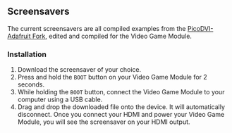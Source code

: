 ## Screensavers
The current screensavers are all compiled examples from the [PicoDVI-Adafruit Fork](https://reference.arduino.cc/reference/en/libraries/picodvi-adafruit-fork/), edited and compiled for the Video Game Module.

### Installation
1. Download the screensaver of your choice.
2. Press and hold the `BOOT` button on your Video Game Module for 2 seconds.
3. While holding the `BOOT` button, connect the Video Game Module to your computer using a USB cable.
4. Drag and drop the downloaded file onto the device. It will automatically disconnect. Once you connect your HDMI and power your Video Game Module, you will see the screensaver on your HDMI output.

